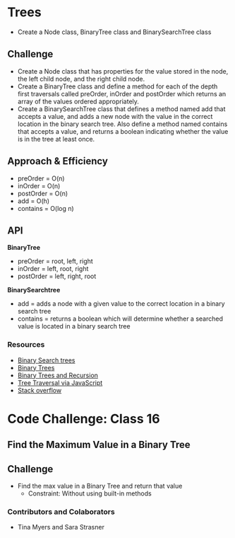 # Trees

+ Create a Node class, BinaryTree class and BinarySearchTree class

## Challenge

+ Create a Node class that has properties for the value stored in the node, the left child node, and the right child node.
+ Create a BinaryTree class and define a method for each of the depth first traversals called preOrder, inOrder and postOrder which returns an array of the values ordered appropriately.
+ Create a BinarySearchTree class that defines a method named add that accepts a value, and adds a new node with the value in the correct location in the binary search tree. Also define a method named contains that accepts a value, and returns a boolean indicating whether the value is in the tree at least once.

## Approach & Efficiency

+ preOrder = O(n)
+ inOrder = O(n)
+ postOrder = O(n)
+ add = O(h)
+ contains = O(log n)

## API

**BinaryTree**

+ preOrder = root, left, right 
+ inOrder = left, root, right 
+ postOrder = left, right, root

**BinarySearchtree**

+ add = adds a node with a given value to the correct location in a binary search tree 
+ contains = returns a boolean which will determine whether a searched value is located in a binary search tree 
### Resources

+ [Binary Search trees](https://www.youtube.com/watch?v=9Jry5-82I68)
+ [Binary Trees](https://www.youtube.com/watch?v=FcaTY3_EvZQ&feature=youtu.be)
+ [Binary Trees and Recursion](https://www.youtube.com/watch?v=MhYw0X6BfxM&feature=youtu.be)
+ [Tree Traversal via JavaScript](https://www.digitalocean.com/community/tutorials/js-tree-traversal)
+ [Stack overflow](https://stackoverflow.com/questions/62474030/binary-tree-code-cannot-read-property-data-of-undefined)


# Code Challenge: Class 16

## Find the Maximum Value in a Binary Tree

## Challenge

+ Find the max value in a Binary Tree and return that value
  + Constraint: Without using built-in methods

### Contributors and Colaborators

+ Tina Myers and Sara Strasner

